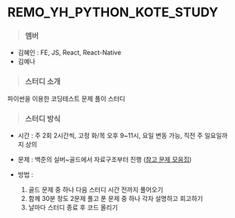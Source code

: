 # REMO_YH_PYTHON_KOTE_STUDY

> ### 멤버

- 김혜인 : FE, JS, React, React-Native
- 김예나

> ### 스터디 소개

파이썬을 이용한 코딩테스트 문제 풀이 스터디

> ### 스터디 방식

- 시간 : 주 2회 2시간씩, 고정 화/목 오후 9~11시, 요일 변동 가능, 직전 주 일요일까지 상의

- 문제 : 백준의 실버~골드에서 자료구조부터 진행 ([참고 문제 모음집](https://github.com/tony9402/baekjoon))

- 방법 :
  1. 골드 문제 중 하나 다음 스터디 시간 전까지 풀어오기
  2. 함께 30분 정도 2문제 풀고 푼 문제 중 하나 각자 설명하고 회고하기
  3. 날마다 스터디 종료 후 코드 올리기
